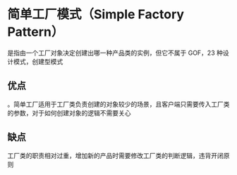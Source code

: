 # 简单工厂模式（Simple Factory Pattern）

是指由一个工厂对象决定创建出哪一种产品类的实例，但它不属于 GOF，23 种设计模式，创建型模式

## 优点

。简单工厂适用于工厂类负责创建的对象较少的场景，且客户端只需要传入工厂类的参数，对于如何创建对象的逻辑不需要关心

## 缺点

工厂类的职责相对过重，增加新的产品时需要修改工厂类的判断逻辑，违背开闭原则
